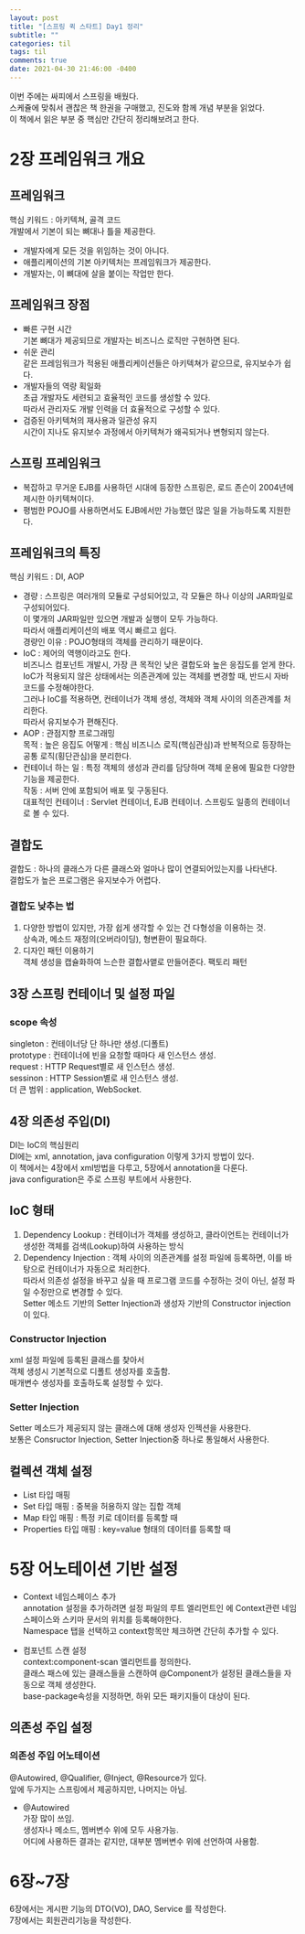 ```yaml
---
layout: post
title: "[스프링 퀵 스타트] Day1 정리"
subtitle: ""
categories: til
tags: til
comments: true
date: 2021-04-30 21:46:00 -0400
---
```


이번 주에는 싸피에서 스프링을 배웠다.  
스케쥴에 맞춰서 괜찮은 책 한권을 구매했고, 진도와 함께 개념 부분을 읽었다.  
이 책에서 읽은 부분 중 핵심만 간단히 정리해보려고 한다.  

# 2장 프레임워크 개요

## 프레임워크 
핵심 키워드 : 아키텍쳐, 골격 코드  
개발에서 기본이 되는 뼈대나 틀을 제공한다.  

- 개발자에게 모든 것을 위임하는 것이 아니다.  
- 애플리케이션의 기본 아키텍처는 프레임워크가 제공한다.  
- 개발자는, 이 뼈대에 살을 붙이는 작업만 한다.  

## 프레임워크 장점
- 빠른 구현 시간  
기본 뼈대가 제공되므로 개발자는 비즈니스 로직만 구현하면 된다.  
- 쉬운 관리  
  같은 프레임워크가 적용된 애플리케이션들은 아키텍쳐가 같으므로,  유지보수가 쉽다. 
- 개발자들의 역량 획일화  
  초급 개발자도 세련되고 효율적인 코드를 생성할 수 있다.  
  따라서 관리자도 개발 인력을 더 효율적으로 구성할 수 있다.  
- 검증된 아키텍쳐의 재사용과 일관성 유지  
  시간이 지나도 유지보수 과정에서 아키텍쳐가 왜곡되거나 변형되지 않는다.  


## 스프링 프레임워크  
- 복잡하고 무거운 EJB를 사용하던 시대에 등장한 스프링은, 로드 존슨이 2004년에 제시한 아키텍쳐이다.  
- 평범한 POJO를 사용하면서도 EJB에서만 가능했던 많은 일을 가능하도록 지원한다.  

## 프레임워크의 특징  
핵심 키워드 : DI, AOP  
- 경량 : 스프링은 여러개의 모듈로 구성되어있고, 각 모듈은 하나 이상의 JAR파일로 구성되어있다.  
  이 몇개의 JAR파일만 있으면 개발과 실행이 모두 가능하다.  
  따라서 애플리케이션의 배포 역시 빠르고 쉽다.  
  경량인 이유 : POJO형태의 객체를 관리하기 때문이다.  
- IoC : 제어의 역행이라고도 한다.  
  비즈니스 컴포넌트 개발시, 가장 큰 목적인 낮은 결합도와 높은 응집도를 얻게 한다.  
  IoC가 적용되지 않은 상태에서는 의존관계에 있는 객체를 변경할 때, 반드시 자바 코드를 수정해야한다.  
  그러나 IoC를 적용하면, 컨테이너가 객체 생성, 객체와 객체 사이의 의존관계를 처리한다.  
  따라서 유지보수가 편해진다.  
- AOP : 관점지향 프로그래밍  
  목적 : 높은 응집도
  어떻게 : 핵심 비즈니스 로직(핵심관심)과 반복적으로 등장하는 공통 로직(횡단관심)을 분리한다.
- 컨테이너
  하는 일 : 특정 객체의 생성과 관리를 담당하며 객체 운용에 필요한 다양한 기능을 제공한다.  
  작동 : 서버 안에 포함되어 배포 및 구동된다.  
  대표적인 컨테이너 : Servlet 컨테이너, EJB 컨테이너.
  스프링도 일종의 컨테이너로 볼 수 있다.  

## 결합도
결합도 : 하나의 클래스가 다른 클래스와 얼마나 많이 연결되어있는지를 나타낸다.  
결합도가 높은 프로그램은 유지보수가 어렵다.  

### 결합도 낮추는 법  
1. 다양한 방법이 있지만, 가장 쉽게 생각할 수 있는 건 다형성을 이용하는 것.  
상속과, 메소드 재정의(오버라이딩), 형변환이 필요하다.  
2. 디자인 패턴 이용하기  
객체 생성을 캡슐화하여 느슨한 결합사앹로 만들어준다.  팩토리 패턴  

## 3장 스프링 컨테이너 및 설정 파일  
### scope 속성  
singleton : 컨테이너당 단 하나만 생성.(디폴트)  
prototype : 컨테이너에 빈을 요청할 때마다 새 인스턴스 생성.   
request : HTTP Request별로 새 인스턴스 생성.    
sessinon : HTTP Session별로 새 인스턴스 생성.  
더 큰 범위 : application, WebSocket.

## 4장 의존성 주입(DI)
DI는 IoC의 핵심원리  
DI에는 xml, annotation, java configuration 이렇게 3가지 방법이 있다.  
이 책에서는 4장에서 xml방법을 다루고, 5장에서 annotation을 다룬다.  
java configuration은 주로 스프링 부트에서 사용한다.  

## IoC 형태
1. Dependency Lookup : 컨테이너가 객체를 생성하고, 클라이언트는 컨테이너가 생성한 객체를 검색(Lookup)하여 사용하는 방식  
2. Dependency Injection : 객체 사이의 의존관계를 설정 파일에 등록하면, 이를 바탕으로 컨테이너가 자동으로 처리한다.  
   따라서 의존성 설정을 바꾸고 싶을 때 프로그램 코드를 수정하는 것이 아닌, 설정 파일 수정만으로 변경할 수 있다.  
   Setter 메소드 기반의 Setter Injection과 생성자 기반의 Constructor injection이 있다.  

### Constructor Injection  
xml 설정 파일에 등록된 클래스를 찾아서  
객체 생성시 기본적으로 디폴트 생성자를 호출함.  
매개변수 생성자를 호출하도록 설정할 수 있다.  

### Setter Injection  
Setter 메소드가 제공되지 않는 클래스에 대해 생성자 인젝션을 사용한다.  
보통은 Consructor Injection, Setter Injection중 하나로 통일해서 사용한다.  

## 컬렉션 객체 설정  
- List 타입 매핑  
- Set 타입 매핑 : 중복을 허용하지 않는 집합 객체  
- Map 타입 매핑 : 특정 키로 데이터를 등록할 때  
- Properties 타입 매핑 : key=value 형태의 데이터를 등록할 때  

# 5장 어노테이션 기반 설정  

- Context 네임스페이스 추가  
annotation 설정을 추가하려면 설정 파일의 루트 엘리먼트인 <beans>에 Context관련 네임스페이스와 스키마 문서의 위치를 등록해야한다.  
Namespace 탭을 선택하고 context항목만 체크하면 간단히 추가할 수 있다.  

- 컴포넌트 스캔 설정  
  context:component-scan 엘리먼트를 정의한다.  
  클래스 패스에 있는 클래스들을 스캔하여 @Component가 설정된 클래스들을 자동으로 객체 생성한다.  
  base-package속성을 지정하면, 하위 모든 패키지들이 대상이 된다.  

## 의존성 주입 설정  
### 의존성 주입 어노테이션  
@Autowired, @Qualifier, @Inject, @Resource가 있다.  
앞에 두가지는 스프링에서 제공하지만, 나머지는 아님.  

- @Autowired  
  가장 많이 쓰임.  
  생성자나 메소드, 멤버변수 위에 모두 사용가능.  
  어디에 사용하든 결과는 같지만, 대부분 멤버변수 위에 선언하여 사용함.  


# 6장~7장 
6장에서는 게시판 기능의 DTO(VO), DAO, Service 를 작성한다.  
7장에서는 회원관리기능을 작성한다. 